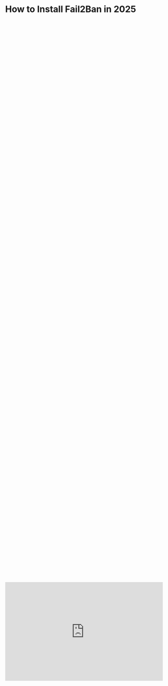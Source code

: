# How to Install Fail2Ban in 2025

<div style="display: flex; justify-content: center; align-items: center; height: 100%;">
    <iframe width="560" height="315" src="https://www.youtube.com/embed/JyAdPYkdqkM?si=9wm7pHwL5mWn0nCJ" frameborder="0" allow="accelerometer; autoplay; clipboard-write; encrypted-media; gyroscope; picture-in-picture" allowfullscreen></iframe>
</div>

## Install Fail2Ban

Fail2Ban is a log-parsing application that helps protect Linux servers from malicious attacks, particularly brute-force attacks. It works by monitoring system logs for suspicious activity, such as repeated failed login attempts, and then automatically blocking the IP address of the attacker from accessing the server. This blocking is usually achieved by adding rules to the server's firewall (e.g., iptables). '

To install Fail2Ban:

```
sudo apt install fail2ban
```

We then need to start and enable the service:

```
sudo systemctl start fail2ban
sudo systemctl enable fail2ban
```

We can ensure the service is running with:

```
sudo systemctl status fail2ban
```


<!DOCTYPE html>
<html lang="en">
<head>
<meta charset="UTF-8">
<meta name="viewport" content="width=device-width, initial-scale=1.0">

<title>Warning Box Example</title>

<style>
.warning-box {
    background-color: #E4141E; /* Light red background color */
    border-left: 6px solid #8CD2F4; /* Red border on the left side */
    padding: 10px; /* Padding inside the box */
    margin-bottom: 20px; /* Margin at the bottom to separate from other content */
}
</style>
</head>
<body>

<div class="warning-box">
    <p>You can skip to part 5 because the default install is fine, but if you would like to be more specific you can read the following configuration options for Fail2Ban</p>
</div>

</body>
</html>

## Basic Configuration

Fail2ban uses "jails" to define which services to monitor and how to respond to suspicious activity.

1.  Create a local configuration file:
    - Never edit the default `jail.conf` directly, as it may be overwritten during updates. Instead, copy it:
        
        ```
        sudo cp /etc/fail2ban/jail.conf /etc/fail2ban/jail.local
        ```
        
        Or, you can create/edit `/etc/fail2ban/jail.local` directly if it doesn’t exist.

2.  **Edit the configuration:**
    
    ```
    sudo nano /etc/fail2ban/jail.local
    ```
    
    - **Common settings to review:**
        - `ignoreip` — IPs to never ban (e.g., your own).
        - `bantime` — How long (in seconds) a ban lasts (e.g., 3600 for 1 hour).
        - `findtime` — Time window for counting failures (e.g., 600 for 10 minutes).
        - `maxretry` — Number of failures before ban (e.g., 3).
    - Example:
        
        ```
        [DEFAULT] 
        ignoreip = 127.0.0.1 
        bantime  = 3600 
        findtime = 600 
        maxretry = 3
        ```
        
3.  **Enable and configure a jail (e.g., SSH):**
    - In the same `jail.local` file, ensure you have:
        
        ```
        [sshd] 
        enabled = true 
        port    = ssh 
        filter  = sshd 
        logpath = /var/log/auth.log 
        maxretry = 3 
        bantime = 600 
        findtime = 600
        ```
        
    - This will protect SSH from brute-force attacks

4.  **Restart Fail2ban to apply changes:**
    
    ```
    sudo systemctl restart fail2ban
    ```
    

## Verify Fail2ban Operation

- Check the status of all jails:
    
    ```
    sudo fail2ban-client status
    ```
    
- Check the status of a specific jail (e.g., SSH):
    
    ```
    sudo fail2ban-client status sshd
    ```

## Follow Us on Social Media

[YouTube](https://www.youtube.com/@learntohomelab)

[Discord](https://discord.gg/6MsHSJWZpH)

[Patreon](https://www.patreon.com/c/learntohomelab)

[Reddit](https://www.reddit.com/r/learntohomelab/)

[Rumble](https://rumble.com/c/c-7585051)